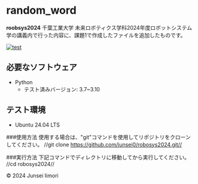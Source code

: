 # random_word
**roobsys2024**
千葉工業大学 未来ロボティクス学科2024年度ロボットシステム学の講義内で行った内容に、課題1で作成したファイルを追加したものです。

[![test](https://github.com/junsei0/robosys2024/actions/workflows/test.yml/badge.svg)](https://github.com/junsei0/robosys2024/actions/workflows/test.yml)

## 必要なソフトウェア
- Python
  - テスト済みバージョン: 3.7~3.10

## テスト環境
- Ubuntu 24.04 LTS

###使用方法
使用する場合は、"git"コマンドを使用してリポジトリをクローンしてください。
 //git clone https://github.com/junsei0/robosys2024.git//

###実行方法
下記コマンドでディレクトリに移動してから実行してください。
 //cd robosys2024//


© 2024 Junsei Iimori

